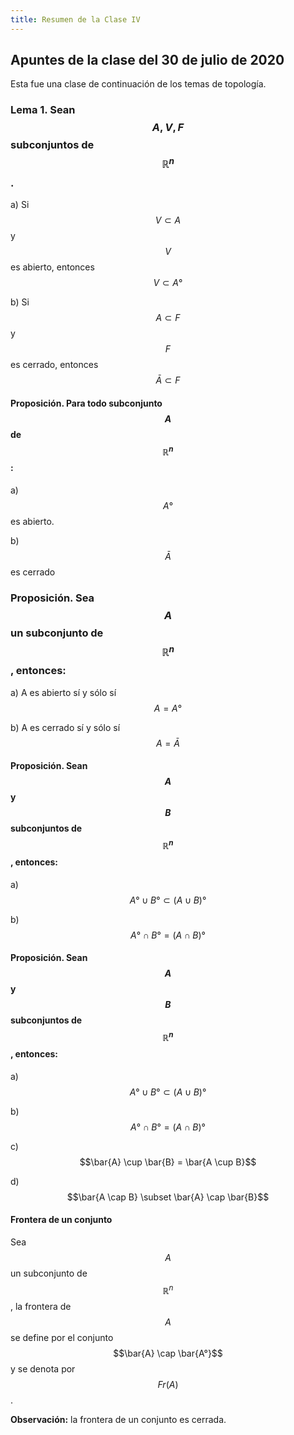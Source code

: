 ```yaml
---
title: Resumen de la Clase IV
---
```


## Apuntes de la clase del 30 de julio de 2020

Esta fue una clase de continuación de los temas de topología.
### Lema 1. Sean $$A, V, F$$ subconjuntos de $$\mathbb{R}^n$$.

a) Si $$V \subset A$$ y $$V$$ es abierto, entonces $$V \subset A°$$

b) Si $$A \subset F$$ y $$F$$ es cerrado, entonces $$\bar{A} \subset F$$

#### Proposición. Para todo subconjunto $$A$$ de $$\mathbb{R}^n$$:

a) $$A°$$ es abierto.

b) $$\bar{A}$$ es cerrado

### Proposición. Sea $$A$$ un subconjunto de $$\mathbb{R}^n$$, entonces:

a) A es abierto sí y sólo sí $$A=A°$$

b) A es cerrado sí y sólo sí $$A= \bar{A}$$

#### Proposición. Sean $$A$$ y $$B$$ subconjuntos de $$\mathbb{R}^n$$, entonces:

a) $$A° \cup B° \subset (A \cup B)°$$

b) $$A° \cap B° = (A \cap B)°$$

#### Proposición. Sean $$A$$ y $$B$$ subconjuntos de $$\mathbb{R}^n$$, entonces:

a) $$A° \cup B° \subset (A \cup B)°$$

b) $$A° \cap B° = (A \cap B)°$$

c) $$\bar{A} \cup \bar{B} = \bar{A \cup B}$$

d) $$\bar{A \cap B} \subset \bar{A} \cap \bar{B}$$

#### Frontera de un conjunto

Sea $$A$$ un subconjunto de $$\mathbb{R}^n$$, la frontera de $$A$$ se define por el conjunto $$\bar{A} \cap \bar{A°}$$ y se denota por $$Fr(A)$$.

__Observación:__ la frontera de un conjunto es cerrada.
